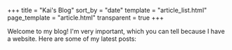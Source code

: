 +++
title = "Kai's Blog"
sort_by = "date"
template = "article_list.html"
page_template = "article.html"
transparent = true
+++

Welcome to my blog! I'm very important, which you can tell because I have a website. Here are some of my latest posts:
